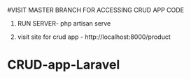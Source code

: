 #VISIT MASTER BRANCH FOR ACCESSING CRUD APP CODE

1. RUN SERVER-
   php artisan serve

2. visit site for crud app -
    http://localhost:8000/product

# CRUD-app-Laravel
